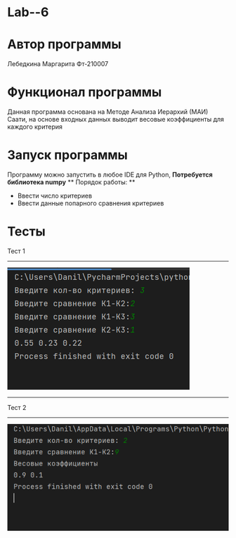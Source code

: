 # Lab--6
# Автор программы
Лебедкина Маргарита Фт-210007
# Функционал программы
Данная программа основана на Методе Анализа Иерархий (МАИ) Саати, на основе входных данных выводит весовые коэффициенты для каждого критерия
# Запуск программы
Программу можно запустить в любое IDE для Python, **Потребуется библиотека numpy**
** Порядок работы: **
- Ввести число критериев
- Ввести данные попарного сравнения критериев
# Тесты
Тест 1
___
![](https://github.com/I-D-S/Saati/blob/main/tests/%D1%82%D0%B5%D1%81%D1%821.png)
___
Тест 2
___
![](https://github.com/I-D-S/Saati/blob/main/tests/%D1%82%D0%B5%D1%81%D1%822.png)
